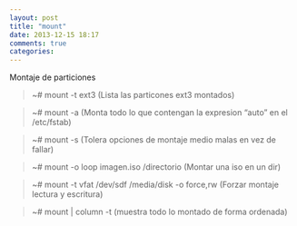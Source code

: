 ```yaml
---
layout: post
title: "mount"
date: 2013-12-15 18:17
comments: true
categories: 
---
```

Montaje de particiones

>~# mount -t ext3      (Lista las particones ext3 montados)

>~# mount -a       (Monta todo lo que contengan la expresion  “auto” en el /etc/fstab)

>~# mount -s       (Tolera opciones de montaje medio malas en vez de fallar)

>~# mount -o loop imagen.iso /directorio     (Montar una iso en un dir)

>~# mount -t vfat /dev/sdf /media/disk -o force,rw   (Forzar montaje lectura y escritura)

>~# mount | column -t  (muestra todo lo montado de forma ordenada)

